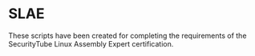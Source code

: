# SLAE
These scripts have been created for completing the requirements of the SecurityTube Linux Assembly Expert certification.
